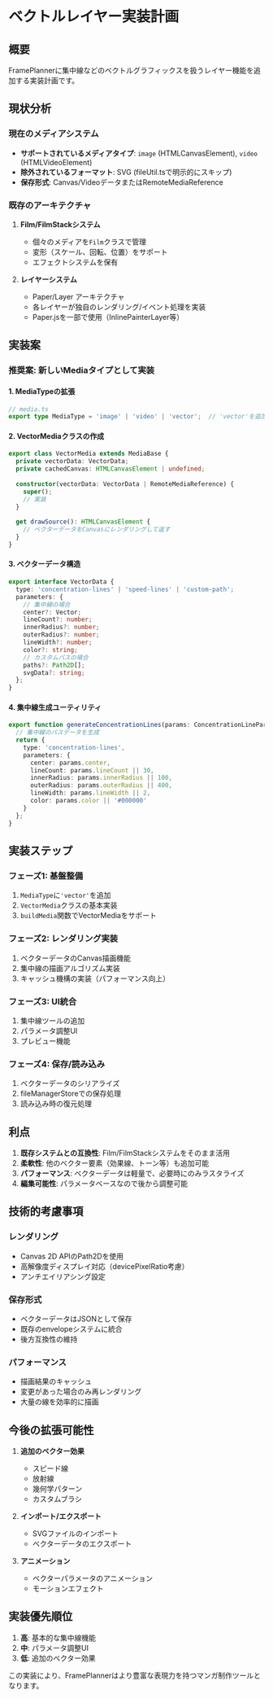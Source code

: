 # ベクトルレイヤー実装計画

## 概要

FramePlannerに集中線などのベクトルグラフィックスを扱うレイヤー機能を追加する実装計画です。

## 現状分析

### 現在のメディアシステム
- **サポートされているメディアタイプ**: `image` (HTMLCanvasElement), `video` (HTMLVideoElement)
- **除外されているフォーマット**: SVG (fileUtil.tsで明示的にスキップ)
- **保存形式**: Canvas/VideoデータまたはRemoteMediaReference

### 既存のアーキテクチャ
1. **Film/FilmStackシステム**
   - 個々のメディアを`Film`クラスで管理
   - 変形（スケール、回転、位置）をサポート
   - エフェクトシステムを保有

2. **レイヤーシステム**
   - Paper/Layer アーキテクチャ
   - 各レイヤーが独自のレンダリング/イベント処理を実装
   - Paper.jsを一部で使用（InlinePainterLayer等）

## 実装案

### 推奨案: 新しいMediaタイプとして実装

#### 1. MediaTypeの拡張
```typescript
// media.ts
export type MediaType = 'image' | 'video' | 'vector';  // 'vector'を追加
```

#### 2. VectorMediaクラスの作成
```typescript
export class VectorMedia extends MediaBase {
  private vectorData: VectorData;
  private cachedCanvas: HTMLCanvasElement | undefined;
  
  constructor(vectorData: VectorData | RemoteMediaReference) {
    super();
    // 実装
  }
  
  get drawSource(): HTMLCanvasElement {
    // ベクターデータをCanvasにレンダリングして返す
  }
}
```

#### 3. ベクターデータ構造
```typescript
export interface VectorData {
  type: 'concentration-lines' | 'speed-lines' | 'custom-path';
  parameters: {
    // 集中線の場合
    center?: Vector;
    lineCount?: number;
    innerRadius?: number;
    outerRadius?: number;
    lineWidth?: number;
    color?: string;
    // カスタムパスの場合
    paths?: Path2D[];
    svgData?: string;
  };
}
```

#### 4. 集中線生成ユーティリティ
```typescript
export function generateConcentrationLines(params: ConcentrationLineParams): VectorData {
  // 集中線のパスデータを生成
  return {
    type: 'concentration-lines',
    parameters: {
      center: params.center,
      lineCount: params.lineCount || 30,
      innerRadius: params.innerRadius || 100,
      outerRadius: params.outerRadius || 400,
      lineWidth: params.lineWidth || 2,
      color: params.color || '#000000'
    }
  };
}
```

## 実装ステップ

### フェーズ1: 基盤整備
1. `MediaType`に`'vector'`を追加
2. `VectorMedia`クラスの基本実装
3. `buildMedia`関数でVectorMediaをサポート

### フェーズ2: レンダリング実装
1. ベクターデータのCanvas描画機能
2. 集中線の描画アルゴリズム実装
3. キャッシュ機構の実装（パフォーマンス向上）

### フェーズ3: UI統合
1. 集中線ツールの追加
2. パラメータ調整UI
3. プレビュー機能

### フェーズ4: 保存/読み込み
1. ベクターデータのシリアライズ
2. fileManagerStoreでの保存処理
3. 読み込み時の復元処理

## 利点

1. **既存システムとの互換性**: Film/FilmStackシステムをそのまま活用
2. **柔軟性**: 他のベクター要素（効果線、トーン等）も追加可能
3. **パフォーマンス**: ベクターデータは軽量で、必要時にのみラスタライズ
4. **編集可能性**: パラメータベースなので後から調整可能

## 技術的考慮事項

### レンダリング
- Canvas 2D APIのPath2Dを使用
- 高解像度ディスプレイ対応（devicePixelRatio考慮）
- アンチエイリアシング設定

### 保存形式
- ベクターデータはJSONとして保存
- 既存のenvelopeシステムに統合
- 後方互換性の維持

### パフォーマンス
- 描画結果のキャッシュ
- 変更があった場合のみ再レンダリング
- 大量の線を効率的に描画

## 今後の拡張可能性

1. **追加のベクター効果**
   - スピード線
   - 放射線
   - 幾何学パターン
   - カスタムブラシ

2. **インポート/エクスポート**
   - SVGファイルのインポート
   - ベクターデータのエクスポート

3. **アニメーション**
   - ベクターパラメータのアニメーション
   - モーションエフェクト

## 実装優先順位

1. **高**: 基本的な集中線機能
2. **中**: パラメータ調整UI
3. **低**: 追加のベクター効果

この実装により、FramePlannerはより豊富な表現力を持つマンガ制作ツールとなります。